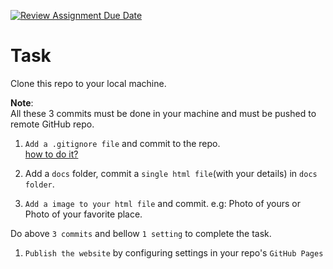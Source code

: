 [![Review Assignment Due Date](https://classroom.github.com/assets/deadline-readme-button-22041afd0340ce965d47ae6ef1cefeee28c7c493a6346c4f15d667ab976d596c.svg)](https://classroom.github.com/a/ZCEHx8J2)
# Task

Clone this repo to your local machine.  

**Note**:  
All these 3 commits must be done in your machine and must be pushed to remote GitHub repo.
   
1. `Add a .gitignore file` and commit to the repo.  
[how to do it?](https://www.atlassian.com/git/tutorials/saving-changes/gitignore)  

2. Add a `docs` folder, commit a `single html file`(with your details) in `docs folder`.

3. `Add a image to your html file` and commit. e.g: Photo of yours or Photo of your favorite place.  

Do above `3 commits` and bellow `1 setting` to complete the task.

1. `Publish the website` by configuring settings in your repo's `GitHub Pages`  
